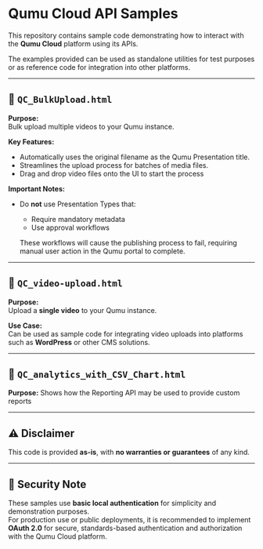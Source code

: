 # Qumu Cloud API Samples

This repository contains sample code demonstrating how to interact with the **Qumu Cloud** platform using its APIs. 

The examples provided can be used as standalone utilities for test purposes or as reference code for integration into other platforms.


---

## 🔹 `QC_BulkUpload.html`

**Purpose:**  
Bulk upload multiple videos to your Qumu instance.

**Key Features:**
- Automatically uses the original filename as the Qumu Presentation title.
- Streamlines the upload process for batches of media files.
- Drag and drop video files onto the UI to start the process

**Important Notes:**
- Do **not** use Presentation Types that:
  - Require mandatory metadata
  - Use approval workflows

  These workflows will cause the publishing process to fail, requiring manual user action in the Qumu portal to complete.

---

## 🔹 `QC_video-upload.html`

**Purpose:**  
Upload a **single video** to your Qumu instance.

**Use Case:**  
Can be used as sample code for integrating video uploads into platforms such as **WordPress** or other CMS solutions.

---


## 🔹 `QC_analytics_with_CSV_Chart.html`
**Purpose:** 
Shows how the Reporting API may be used to provide custom reports

---

## ⚠️ Disclaimer

This code is provided **as-is**, with **no warranties or guarantees** of any kind.  


---
## 🔐 Security Note

These samples use **basic local authentication** for simplicity and demonstration purposes.  
For production use or public deployments, it is recommended to implement **OAuth 2.0** for secure, standards-based authentication and authorization with the Qumu Cloud platform.

